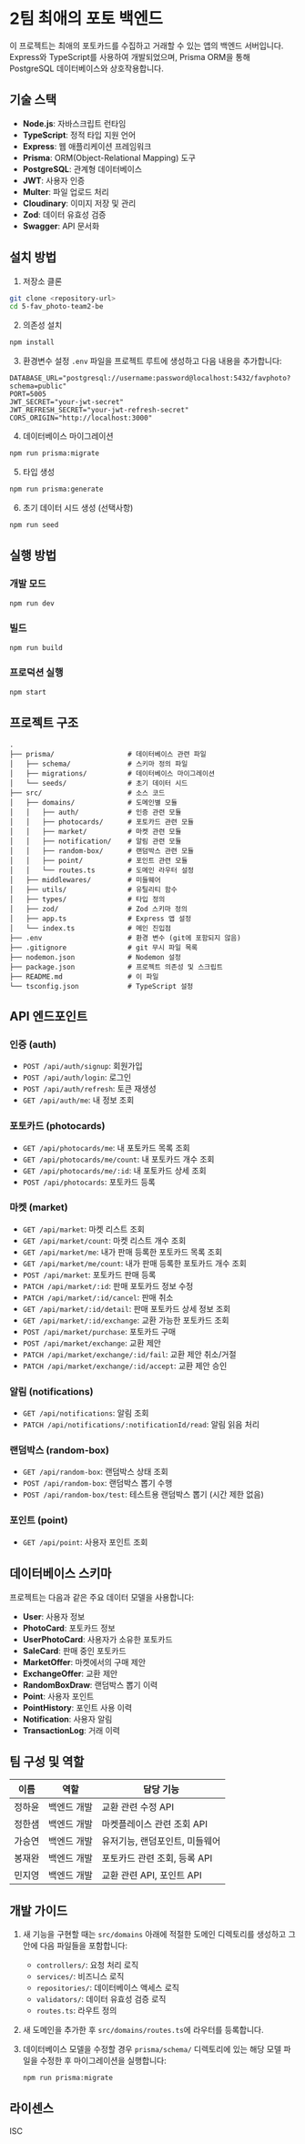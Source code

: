 # 2팀 최애의 포토 백엔드

이 프로젝트는 최애의 포토카드를 수집하고 거래할 수 있는 앱의 백엔드 서버입니다. Express와 TypeScript를 사용하여 개발되었으며, Prisma ORM을 통해 PostgreSQL 데이터베이스와 상호작용합니다.

## 기술 스택

- **Node.js**: 자바스크립트 런타임
- **TypeScript**: 정적 타입 지원 언어
- **Express**: 웹 애플리케이션 프레임워크
- **Prisma**: ORM(Object-Relational Mapping) 도구
- **PostgreSQL**: 관계형 데이터베이스
- **JWT**: 사용자 인증
- **Multer**: 파일 업로드 처리
- **Cloudinary**: 이미지 저장 및 관리
- **Zod**: 데이터 유효성 검증
- **Swagger**: API 문서화

## 설치 방법

1. 저장소 클론

```bash
git clone <repository-url>
cd 5-fav_photo-team2-be
```

2. 의존성 설치

```bash
npm install
```

3. 환경변수 설정
   `.env` 파일을 프로젝트 루트에 생성하고 다음 내용을 추가합니다:

```
DATABASE_URL="postgresql://username:password@localhost:5432/favphoto?schema=public"
PORT=5005
JWT_SECRET="your-jwt-secret"
JWT_REFRESH_SECRET="your-jwt-refresh-secret"
CORS_ORIGIN="http://localhost:3000"
```

4. 데이터베이스 마이그레이션

```bash
npm run prisma:migrate
```

5. 타입 생성

```bash
npm run prisma:generate
```

6. 초기 데이터 시드 생성 (선택사항)

```bash
npm run seed
```

## 실행 방법

### 개발 모드

```bash
npm run dev
```

### 빌드

```bash
npm run build
```

### 프로덕션 실행

```bash
npm start
```

## 프로젝트 구조

```
.
├── prisma/                  # 데이터베이스 관련 파일
│   ├── schema/              # 스키마 정의 파일
│   ├── migrations/          # 데이터베이스 마이그레이션
│   └── seeds/               # 초기 데이터 시드
├── src/                     # 소스 코드
│   ├── domains/             # 도메인별 모듈
│   │   ├── auth/            # 인증 관련 모듈
│   │   ├── photocards/      # 포토카드 관련 모듈
│   │   ├── market/          # 마켓 관련 모듈
│   │   ├── notification/    # 알림 관련 모듈
│   │   ├── random-box/      # 랜덤박스 관련 모듈
│   │   ├── point/           # 포인트 관련 모듈
│   │   └── routes.ts        # 도메인 라우터 설정
│   ├── middlewares/         # 미들웨어
│   ├── utils/               # 유틸리티 함수
│   ├── types/               # 타입 정의
│   ├── zod/                 # Zod 스키마 정의
│   ├── app.ts               # Express 앱 설정
│   └── index.ts             # 메인 진입점
├── .env                     # 환경 변수 (git에 포함되지 않음)
├── .gitignore               # git 무시 파일 목록
├── nodemon.json             # Nodemon 설정
├── package.json             # 프로젝트 의존성 및 스크립트
├── README.md                # 이 파일
└── tsconfig.json            # TypeScript 설정
```

## API 엔드포인트

### 인증 (auth)

- `POST /api/auth/signup`: 회원가입
- `POST /api/auth/login`: 로그인
- `POST /api/auth/refresh`: 토큰 재생성
- `GET /api/auth/me`: 내 정보 조회

### 포토카드 (photocards)

- `GET /api/photocards/me`: 내 포토카드 목록 조회
- `GET /api/photocards/me/count`: 내 포토카드 개수 조회
- `GET /api/photocards/me/:id`: 내 포토카드 상세 조회
- `POST /api/photocards`: 포토카드 등록

### 마켓 (market)

- `GET /api/market`: 마켓 리스트 조회
- `GET /api/market/count`: 마켓 리스트 개수 조회
- `GET /api/market/me`: 내가 판매 등록한 포토카드 목록 조회
- `GET /api/market/me/count`: 내가 판매 등록한 포토카드 개수 조회
- `POST /api/market`: 포토카드 판매 등록
- `PATCH /api/market/:id`: 판매 포토카드 정보 수정
- `PATCH /api/market/:id/cancel`: 판매 취소
- `GET /api/market/:id/detail`: 판매 포토카드 상세 정보 조회
- `GET /api/market/:id/exchange`: 교환 가능한 포토카드 조회
- `POST /api/market/purchase`: 포토카드 구매
- `POST /api/market/exchange`: 교환 제안
- `PATCH /api/market/exchange/:id/fail`: 교환 제안 취소/거절
- `PATCH /api/market/exchange/:id/accept`: 교환 제안 승인

### 알림 (notifications)

- `GET /api/notifications`: 알림 조회
- `PATCH /api/notifications/:notificationId/read`: 알림 읽음 처리

### 랜덤박스 (random-box)

- `GET /api/random-box`: 랜덤박스 상태 조회
- `POST /api/random-box`: 랜덤박스 뽑기 수행
- `POST /api/random-box/test`: 테스트용 랜덤박스 뽑기 (시간 제한 없음)

### 포인트 (point)

- `GET /api/point`: 사용자 포인트 조회

## 데이터베이스 스키마

프로젝트는 다음과 같은 주요 데이터 모델을 사용합니다:

- **User**: 사용자 정보
- **PhotoCard**: 포토카드 정보
- **UserPhotoCard**: 사용자가 소유한 포토카드
- **SaleCard**: 판매 중인 포토카드
- **MarketOffer**: 마켓에서의 구매 제안
- **ExchangeOffer**: 교환 제안
- **RandomBoxDraw**: 랜덤박스 뽑기 이력
- **Point**: 사용자 포인트
- **PointHistory**: 포인트 사용 이력
- **Notification**: 사용자 알림
- **TransactionLog**: 거래 이력

## 팀 구성 및 역할

| 이름   | 역할        | 담당 기능                      |
| ------ | ----------- | ------------------------------ |
| 정하윤 | 백엔드 개발 | 교환 관련 수정 API             |
| 정한샘 | 백엔드 개발 | 마켓플레이스 관련 조회 API     |
| 가승연 | 백엔드 개발 | 유저기능, 랜덤포인트, 미들웨어 |
| 봉재완 | 백엔드 개발 | 포토카드 관련 조회, 등록 API   |
| 민지영 | 백엔드 개발 | 교환 관련 API, 포인트 API      |

## 개발 가이드

1. 새 기능을 구현할 때는 `src/domains` 아래에 적절한 도메인 디렉토리를 생성하고 그 안에 다음 파일들을 포함합니다:

   - `controllers/`: 요청 처리 로직
   - `services/`: 비즈니스 로직
   - `repositories/`: 데이터베이스 액세스 로직
   - `validators/`: 데이터 유효성 검증 로직
   - `routes.ts`: 라우트 정의

2. 새 도메인을 추가한 후 `src/domains/routes.ts`에 라우터를 등록합니다.

3. 데이터베이스 모델을 수정할 경우 `prisma/schema/` 디렉토리에 있는 해당 모델 파일을 수정한 후 마이그레이션을 실행합니다:
   ```bash
   npm run prisma:migrate
   ```

## 라이센스

ISC
